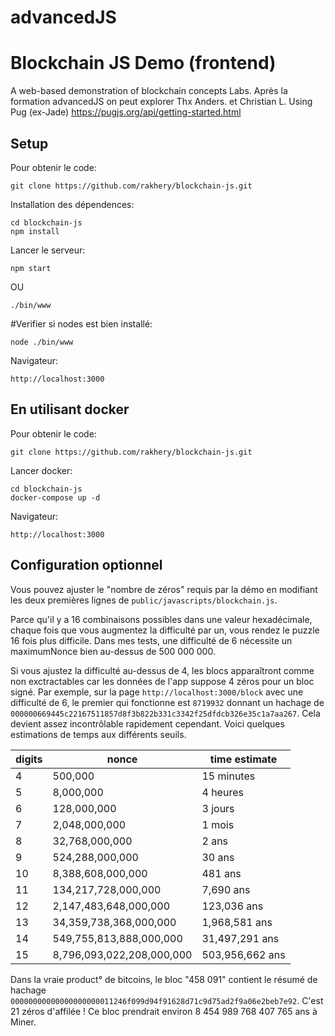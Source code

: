 # advancedJS
# Blockchain JS Demo (frontend)
A web-based demonstration of blockchain concepts Labs. Après la formation advancedJS
on peut explorer
Thx Anders. et Christian L.
Using Pug (ex-Jade) https://pugjs.org/api/getting-started.html
## Setup
Pour obtenir le code:

```
git clone https://github.com/rakhery/blockchain-js.git
```

Installation des  dépendences:

```
cd blockchain-js
npm install
```
Lancer le serveur:

```
npm start
```

OU

```
./bin/www
```
#Verifier si nodes est bien installé:
```
node ./bin/www
```

Navigateur:

```
http://localhost:3000
```

## En utilisant docker

Pour obtenir le code:

```
git clone https://github.com/rakhery/blockchain-js.git
```

Lancer docker:

```
cd blockchain-js
docker-compose up -d
```

Navigateur:

```
http://localhost:3000
```

## Configuration optionnel
Vous pouvez ajuster le "nombre de zéros" requis par la démo en modifiant les deux premières lignes de
`public/javascripts/blockchain.js`.

Parce qu'il y a 16 combinaisons possibles dans une valeur hexadécimale, chaque fois que vous augmentez la difficulté
par un, vous rendez le puzzle 16 fois plus difficile. Dans mes tests, une difficulté de 6 nécessite un
maximumNonce bien au-dessus de 500 000 000.

Si vous ajustez la difficulté au-dessus de 4, les blocs apparaîtront comme non exctractables car les données de l'app
suppose 4 zéros pour un bloc signé. Par exemple, sur la page `http://localhost:3000/block`
avec une difficulté de 6, le premier  qui fonctionne est `8719932` donnant un hachage de
`000000669445c22167511857d8f3b822b331c3342f25dfdcb326e35c1a7aa267`. Cela devient assez incontrôlable
rapidement cependant. Voici quelques estimations de temps aux différents seuils.

|digits|nonce|time estimate|
|------|-------|-------------|
|4|500,000|15 minutes
|5|8,000,000|4 heures
|6|128,000,000|3 jours
|7|2,048,000,000|1 mois
|8|32,768,000,000|2 ans
|9|524,288,000,000|30 ans
|10|8,388,608,000,000|481 ans
|11|134,217,728,000,000|7,690 ans
|12|2,147,483,648,000,000|123,036 ans
|13|34,359,738,368,000,000|1,968,581 ans
|14|549,755,813,888,000,000|31,497,291 ans
|15|8,796,093,022,208,000,000|503,956,662 ans

Dans la vraie product°  de bitcoins, le bloc "458 091" contient le résumé de hachage
`00000000000000000000011246f099d94f91628d71c9d75ad2f9a06e2beb7e92`. C'est 21 zéros d'affilée !
Ce bloc prendrait environ 8 454 989 768 407 765 ans à Miner.

